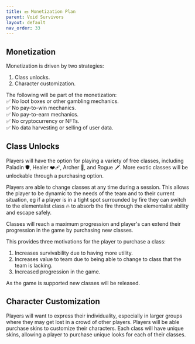 ```yaml
---
title: 💵 Monetization Plan
parent: Void Survivors
layout: default
nav_order: 33
---
```


## Monetization

Monetization is driven by two strategies:
1. Class unlocks.
2. Character customization.

The following will be part of the monetization:\
✅ No loot boxes or other gambling mechanics.\
✅ No pay-to-win mechanics.\
✅ No pay-to-earn mechanics.\
✅ No cryptocurrency or NFTs.\
✅ No data harvesting or selling of user data.

## Class Unlocks

Players will have the option for playing a variety of free classes, including Paladin 🛡️,  Healer ❤️‍🩹, Archer 🏹, and Rogue 🗡️. More exotic classes will be unlockable through a purchasing option.

Players are able to change classes at any time during a session. This allows the player to be dynamic to the needs of the team and to their current situation, eg if a player is in a tight spot surrounded by fire they can switch to the elementalist class 🔥 to absorb the fire through the elementalist ability and escape safely.

Classes will reach a maximum progression and player's can extend their progression in the game by purchasing new classes.

This provides three motivations for the player to purchase a class:
1. Increases survivability due to having more utility.
2. Increases value to team due to being able to change to class that the team is lacking.
3. Increased progression in the game.

As the game is supported new classes will be released.

## Character Customization

Players will want to express their individuality, especially in larger groups where they may get lost in a crowd of other players. Players will be able purchase skins to customize their characters. Each class will have unique skins, allowing a player to purchase unique looks for each of their classes.